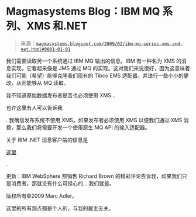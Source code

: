<!--yml

类别：未分类

日期：2024-05-18 04:55:48

-->

# Magmasystems Blog：IBM MQ 系列、XMS 和.NET

> 来源：[`magmasystems.blogspot.com/2009/02/ibm-mq-series-xms-and-net.html#0001-01-01`](http://magmasystems.blogspot.com/2009/02/ibm-mq-series-xms-and-net.html#0001-01-01)

我们需要读取另一个系统通过 IBM MQ 输出的信息。IBM 有一种名为 XMS 的消息实现，它看起来像是 JMS 通过 MQ 的实现。这对我们来说很好，因为这意味着我们可能（希望）能够克隆我们现有的 Tibco EMS 适配器，并进行一些小小的更改，从而能够从 MQ 读取。

我不知道原始数据发布者是否也必须使用 XMS...

也许这里有人可以告诉我

. 我确信发布系统不使用 XMS。如果发布者必须使用 XMS 以便我们通过 XMS 消费，那么我们将需要开发一个使用原生 MQ API 的输入适配器。

关于 IBM .NET 消息客户端的信息是

[这里](http://www-01.ibm.com/support/docview.wss?rs=171&uid=swg24011756)

.

更新：IBM WebSphere 预销售 Richard Brown 的精彩评论告诉我，如果我们只是消费者，那就没有什么可担心的... 我们就是。

版权所有©2009 Marc Adler。

这里的所有观点都是个人的，与我的雇主无关。

